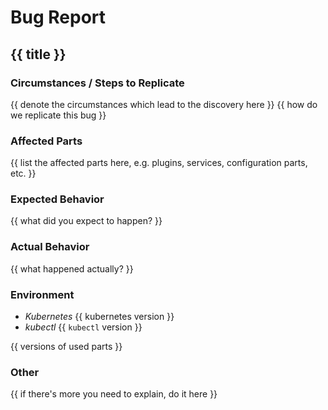 # Bug Report

## {{ title }}

### Circumstances / Steps to Replicate

{{ denote the circumstances which lead to the discovery here }}
{{ how do we replicate this bug }}

### Affected Parts

{{ list the affected parts here, e.g. plugins, services, configuration parts, etc. }}

### Expected Behavior

{{ what did you expect to happen? }}

### Actual Behavior

{{ what happened actually? }}

### Environment

- _Kubernetes_ {{ kubernetes version }}
- *kubectl* {{ `kubectl` version }}

{{ versions of used parts }}

### Other

{{ if there's more you need to explain, do it here }}
